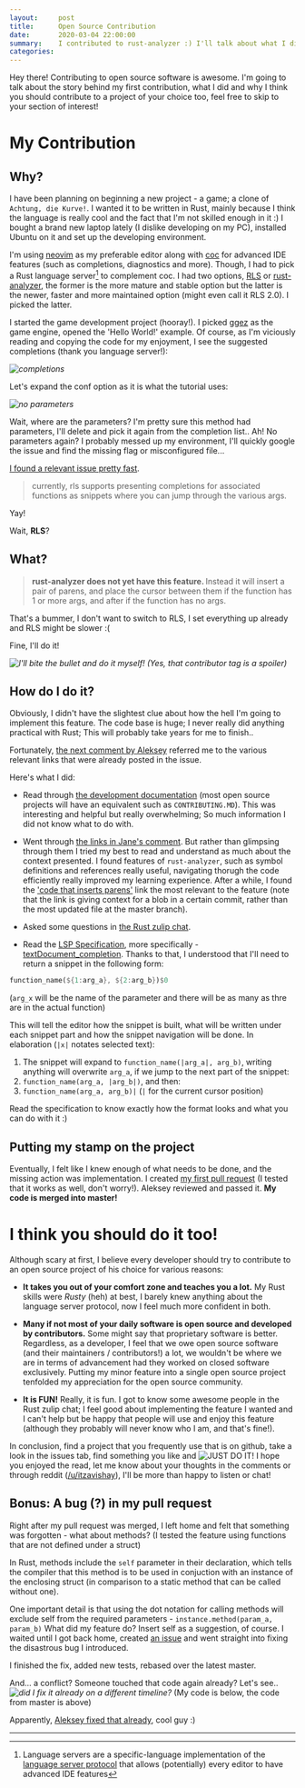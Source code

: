 ```yaml
---
layout:     post
title:      Open Source Contribution
date:       2020-03-04 22:00:00
summary:    I contributed to rust-analyzer :) I'll talk about what I did and why I think you should contribute to open source software too!
categories: 
---
```


Hey there! Contributing to open source software is awesome. I'm going to talk about the story behind my first contribution, what I did and why I think you should contribute
to a project of your choice too, feel free to skip to your section of interest!

# My Contribution

## Why?

I have been planning on beginning a new project - a game; a clone of `Achtung, die Kurve!`. I wanted it to be written in Rust, mainly because I think the language
is really cool and the fact that I'm not skilled enough in it :) I bought a brand new laptop lately (I dislike developing on my PC), installed Ubuntu on it and set up the
developing environment.

I'm using [neovim](https://neovim.io/) as my preferable editor along with [coc](https://github.com/neoclide/coc.nvim) for advanced IDE features (such as completions, diagnostics
and more). Though, I had to pick a Rust language server[^1] to complement coc. I had two options, [RLS](https://github.com/rust-lang/rls) or [rust-analyzer](https://github.com/rust-analyzer/rust-analyzer/),
the former is the more mature and stable option but the latter is the newer, faster and more maintained option (might even call it RLS 2.0). I picked the latter.

I started the game development project (hooray!). I picked [ggez](https://github.com/ggez/ggez) as the game engine, opened the 'Hello World!' example. Of course, as I'm viciously reading and copying
the code for my enjoyment, I see the suggested completions (thank you language server!):

_![completions](/assets/demo-sad.png)_

Let's expand the conf option as it is what the tutorial uses:

_![no parameters](/assets/demo-sad2.png)_

Wait, where are the parameters? I'm pretty sure this method had parameters, I'll delete and pick it again from the completion list.. Ah! No parameters again? I probably messed up my environment,
I'll quickly google the issue and find the missing flag or misconfigured file... 

[I found a relevant issue pretty fast](https://github.com/rust-analyzer/rust-analyzer/issues/1705).
<blockquote>
  <p>
    currently, rls supports presenting completions for associated functions as snippets where you can jump through the various args.
  </p>
</blockquote>

Yay!

Wait, **RLS**?

## What?
<blockquote>
  <p>
    <b> rust-analyzer does not yet have this feature. </b> Instead it will insert a pair of parens, and place the cursor between them if the function has 1 or more args, and after if the function has no args.
  </p>
</blockquote>

That's a bummer, I don't want to switch to RLS, I set everything up already and RLS might be slower :(

Fine, I'll do it!

_![I'll bite the bullet and do it myself! (Yes, that contributor tag is a spoiler)](/assets/bite-the-bullet.png)_

## How do I do it?

Obviously, I didn't have the slightest clue about how the hell I'm going to implement this feature. The code base is huge; I never really did anything practical with Rust;
This will probably take years for me to finish..

Fortunately, [the next comment by Aleksey](https://github.com/rust-analyzer/rust-analyzer/issues/1705#issuecomment-593004414) referred me to the various relevant links that
were already posted in the issue.

Here's what I did:

 * Read through [the development documentation](https://github.com/rust-analyzer/rust-analyzer/tree/master/docs/dev) (most open source projects will have an equivalent such as `CONTRIBUTING.MD`).
 This was interesting and helpful but really overwhelming; So much information I did not know what to do with. 
 
 * Went through [the links in Jane's comment](https://github.com/rust-analyzer/rust-analyzer/issues/1705#issuecomment-522732758). But rather than glimpsing through them I tried my best
 to read and understand as much about the context presented. I found features of `rust-analyzer`, such as symbol definitions and references really useful, navigating thorugh the code
 efficiently really improved my learning experience. After a while, I found the ['code that inserts parens'](https://github.com/rust-analyzer/rust-analyzer/blob/c7d37e424f1e04f87982233f97e1e9385191b7f1/crates/ra_ide_api/src/completion/presentation.rs#L120-L130)
 link the most relevant to the feature (note that the link is giving context for a blob in a certain commit, rather than the most updated file at the master branch).

 * Asked some questions in [the Rust zulip chat](https://rust-lang.zulipchat.com/).
 
 * Read the [LSP Specification](https://microsoft.github.io/language-server-protocol/specifications/specification-current), more specifically - [textDocument_completion](https://microsoft.github.io/language-server-protocol/specifications/specification-current/#textDocument_completion).
Thanks to that, I understood that I'll need to return a snippet in the following form:

```Rust
function_name(${1:arg_a}, ${2:arg_b})$0
```
(`arg_x` will be the name of the parameter and there will be as many as thre are in the actual function)

This will tell the editor how the snippet is built, what will be written under each snippet part and how the snippet navigation will be done. In elaboration (`|x|` notates selected text):
1. The snippet will expand to `function_name(|arg_a|, arg_b)`, writing anything will overwrite `arg_a`, if we jump to the next part of the snippet:
2. `function_name(arg_a, |arg_b|)`, and then:
3. `function_name(arg_a, arg_b)|` (`|` for the current cursor position)

Read the specification to know exactly how the format looks and what you can do with it :)

## Putting my stamp on the project

Eventually, I felt like I knew enough of what needs to be done, and the missing action was implementation. I created [my first pull request](https://github.com/rust-analyzer/rust-analyzer/pull/3432)
(I tested that it works as well, don't worry!). Aleksey reviewed and passed it. **My code is merged into master!**

# I think you should do it too!

Although scary at first, I believe every developer should try to contribute to an open source project of his choice for various reasons:

 * **It takes you out of your comfort zone and teaches you a lot.** My Rust skills were *Rusty* (heh) at best, I barely knew anything about the language server protocol, now I feel much 
 more confident in both.

 * **Many if not most of your daily software is open source and developed by contributors.** Some might say that proprietary software is better. Regardless, as a developer, I
 feel that we owe open source software (and their maintainers / contributors!) a lot, we wouldn't be where we are in terms of advancement had they worked on closed software exclusively.
 Putting my minor feature into a single open source project tenfolded my appreciation for the open source community.

 * **It is FUN!** Really, it is fun. I got to know some awesome people in the Rust zulip chat; I feel good about implementing the feature I wanted and I can't help but be happy that
 people will use and enjoy this feature (although they probably will never know who I am, and that's fine!).

 In conclusion, find a project that you frequently use that is on github, take a look in the issues tab, find something you like and ![JUST DO IT!](https://media1.giphy.com/media/b7f0X8Okk1uyk/source.gif)
 I hope you enjoyed the read, let me know about your thoughts in the comments or through reddit ([/u/itzavishay](https://www.reddit.com/user/itzavishay)), I'll be more than happy to listen or chat!

## Bonus: A bug (?) in my pull request
Right after my pull request was merged, I left home and felt that something was forgotten - what about methods?
(I tested the feature using functions that are not defined under a struct)

In Rust, methods include the `self` parameter in their declaration, 
which tells the compiler that this method is to be used in conjuction with an instance of the enclosing struct (in comparison to a static method that can be called without one).

One important detail is that using the dot notation for calling methods will exclude self from the required parameters - `instance.method(param_a, param_b)`
What did my feature do? Insert self as a suggestion, of course. I waited until I got back home, created [an issue](https://github.com/rust-analyzer/rust-analyzer/issues/3466)
and went straight into fixing the disastrous bug I introduced.

I finished the fix, added new tests, rebased over the latest master.

And... a conflict? Someone touched that code again already? Let's see..
_![did I fix it already on a different timeline?](https://user-images.githubusercontent.com/5567310/75924613-ee437300-5e6f-11ea-9436-01cc0bf66389.png)_
(My code is below, the code from master is above)

Apparently, [Aleksey fixed that already](https://github.com/rust-analyzer/rust-analyzer/pull/3442), cool guy :)

---

[^1]: Language servers are a specific-language implementation of the [language server protocol](https://langserver.org/) that allows (potentially) every editor to have advanced IDE features
